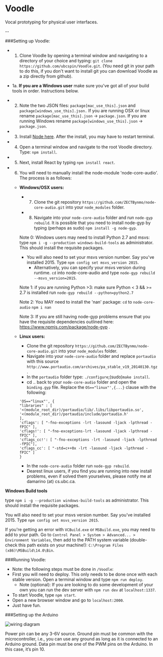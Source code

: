 # Voodle
Vocal prototyping for physical user interfaces.

--

###Setting up Voodle:
* 1. Clone Voodle by opening a terminal window and navigating to a directory of your choice and typing: `git clone https://github.com/ubcspin/Voodle.git`. (You need git in your path to do this, if you don't want to install git you can download Voodle as a zip directly from github).
* 1a. **If you are a Windows user** make sure you've got all of your build tools in order. Instructions below.
* 2. Note the two JSON files: `package[mac_use_this].json` and `package[windows_use_this].json.` If you are running OSX or linux rename `package[mac_use_this].json` -> `package.json`. If you are running Windows rename `package[windows_use_this].json` -> `package.json`. 
* 3. Install [Node here](https://nodejs.org/en/). After the install, you may have to restart terminal.
* 4. Open a terminal window and navigate to the root Voodle directory. Type: `npm install`.
* 5. Next, install React by typing `npm install react`.
 
* 6. You will need to manually install the node-module 'node-core-audio'. The process is as follows:



	* **Windows/OSX users:**
		* 7. Clone the git repository `https://github.com/ZECTBynmo/node-core-audio.git` into your `node_modules` folder.

		* 8. Navigate into your `node-core-audio` folder and run `node-gyp rebuild`. It is possible that you need to install node-gyp by typing (perhaps as sudo) `npm install -g node-gyp`.

		Note 0: Windows users may need to install Python 2.7 and msvs:  
		type `npm i -g --production windows-build-tools` as administrator. This should install the requisite packages.  
		- You will also need to set your msvs version number. Say you've installed 2015. Type `npm config set msvs_version 2015`.
			- Alternatively, you can specify your msvs version during runtime. `cd` into node-core-audio and type `node-gyp rebuild --msvs_version=2015`.	

		Note 1: if you are running Python >3:
		make sure Python < 3 && >= 2.7 is installed
			run `node-gyp rebuild --python=python2.7`

		Note 2: You MAY need to install the 'nan' package:
			`cd` to `node-core-audio`
			`npm i nan`


		Note 3: If you are still having node-gyp problems ensure that you have the requisite dependencies outlined here: https://www.npmjs.com/package/node-gyp .
		
	* **Linux users:**
		* Clone the git repository `https://github.com/ZECTBynmo/node-core-audio.git` into your `node_modules` folder.
		* Navigate into your `node-core-audio` folder and replace `portaudio` with this source `http://www.portaudio.com/archives/pa_stable_v19_20140130.tgz`.
		* In the `portaudio` folder type: `./configure`;(sudo)`make install`.
		* cd .. back to your `node-core-audio` folder and open the `binding.gyp` file. Replace the `OS=="linux"',{...}` clause with the following:
		```
		'OS=="linux"', {
		"libraries" : [
		'<(module_root_dir)/portaudio/lib/.libs/libportaudio.so',
		'<(module_root_dir)/portaudio/include/portaudio.h'
		],
		'cflags': [ "-fno-exceptions -lrt -lasound -ljack -lpthread -fPIC" ],
		'cflags!': [ "-fno-exceptions-lrt -lasound -ljack -lpthread -fPIC" ],
		'cflags_cc!': [ "-fno-exceptions -lrt -lasound -ljack -lpthread -fPIC"],
		'cflags_cc': [ "-std=c++0x -lrt -lasound -ljack -lpthread -fPIC" ]
		}
		```

		* In the `node-core-audio` folder run `node-gyp rebuild`.
		* Dearest linux users, if you find you are running into new install problems, even if solved them yourselves, please notify me at damarino (at) cs.ubc.ca.


**Windows Build tools**

type `npm i -g --production windows-build-tools` as administrator. This should install the requisite packages.  

You will also need to set your msvs version number. Say you've installed 2015. Type `npm config set msvs_version 2015`.

If you're getting an error with `VCBuild.exe` or `MSBuild.exe`, you may need to add to your path. Go to `Control Panel > System > Advanced... > Environment Variables`, then add to the PATH system variable (double-check this path exists on your machine!): `C:\Program Files (x86)\MSBuild\14.0\Bin`.

###Running Voodle:
* Note: the following steps must be done in `/Voodle`:
* First you will need to deploy. This only needs to be done once with each stable version. Open a terminal window and type `npm run deploy`.
	* Note (optional): If you are looking to do some development of your own you can run the dev server with `npm run dev` at `localhost:1337`.
* To start Voodle, type `npm start`.
* Open a new browser window and go to `localhost:2000`.
* Just have fun.

###Setting up the Arduino

![wiring diagram](https://raw.githubusercontent.com/ubcspin/Voodle/master/images/wiring_diagram.jpg)

Power pin can be any 3-6V source. Ground pin must be common with the microcontroller, i.e., you can use any ground as long as it is connected to an Arduino ground. Data pin must be one of the PWM pins on the Arduino. In this case, it’s pin 10.
